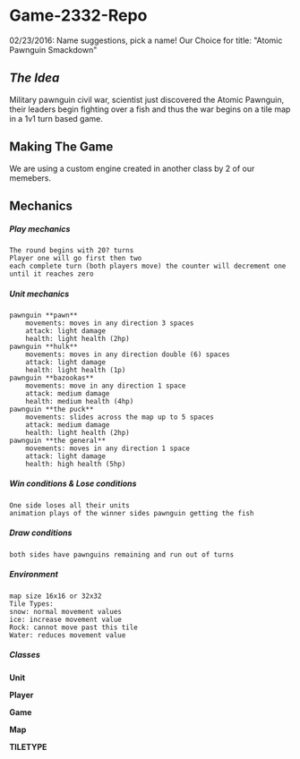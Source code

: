 # Game-2332-Repo

02/23/2016:
Name suggestions, pick a name!
Our Choice for title: "Atomic Pawnguin Smackdown"

## *The Idea*
Military pawnguin civil war, scientist just discovered the Atomic Pawnguin, their leaders begin fighting over a fish and thus the war begins on a tile map in a 1v1 turn based game.

## Making The Game
We are using a custom engine created in another class by 2 of our memebers.

## Mechanics

##### Play mechanics
    The round begins with 20? turns
    Player one will go first then two
    each complete turn (both players move) the counter will decrement one until it reaches zero
##### Unit mechanics
    pawnguin **pawn**
        movements: moves in any direction 3 spaces
        attack: light damage
        health: light health (2hp)
    pawnguin **hulk** 
        movements: moves in any direction double (6) spaces
        attack: light damage
        health: light health (1p)
    pawnguin **bazookas** 
        movements: move in any direction 1 space
        attack: medium damage
        health: medium health (4hp)
    pawnguin **the puck** 
        movements: slides across the map up to 5 spaces
        attack: medium damage
        health: light health (2hp)
    pawnguin **the general** 
        movements: moves in any direction 1 space
        attack: light damage
        health: high health (5hp)
##### Win conditions & Lose conditions
    One side loses all their units
    animation plays of the winner sides pawnguin getting the fish
##### Draw conditions
    both sides have pawnguins remaining and run out of turns
##### Environment
    map size 16x16 or 32x32
    Tile Types:
    snow: normal movement values
    ice: increase movement value
    Rock: cannot move past this tile
    Water: reduces movement value
##### Classes
**Unit**

**Player**

**Game**

**Map**

**TILETYPE**
